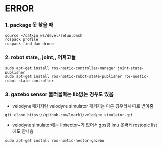 ERROR
===

### 1. package 못 찾을 때

```
source ~/catkin_ws/devel/setup.bash
rospack profile
rospack find dam-drone
```

### 2. robot state,, joint,, 어쩌고들

```
sudo apt-get install ros-noetic-controller-manager joint-state-publisher
sudo apt-get install ros-noetic-robot-state-publisher ros-noetic-robot-state-controller
```

### 3. gazebo sensor 불러올때는 lib없는 경우도 있음
- velodyne 패키지랑 velodyne simulator 패키지는 다른 경우라서 따로 받아줌
```
git clone https://github.com/lmark1/velodyne_simulator.git
```

- velodyne simulator에는 libhector~가 없어서 gps랑 imu 못써서 rostopic list에도 안나옴
```
sudo apt-get install ros-noetic-hector-gazebo
```

